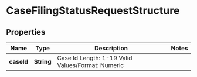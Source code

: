 

# CaseFilingStatusRequestStructure

## Properties

Name | Type | Description | Notes
------------ | ------------- | ------------- | -------------
**caseId** | **String** | Case Id    Length: 1-19   Valid Values/Format: Numeric | 



